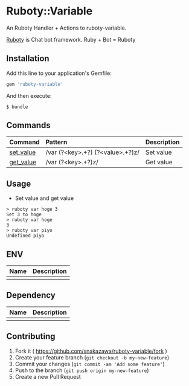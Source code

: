 # Ruboty::Variable

An Ruboty Handler + Actions to ruboty-variable.

[Ruboty](https://github.com/r7kamura/ruboty) is Chat bot framework. Ruby + Bot = Ruboty

## Installation

Add this line to your application's Gemfile:

```ruby
gem 'ruboty-variable'
```

And then execute:

    $ bundle

## Commands

|Command|Pattern|Description|
|:--|:--|:--|
|[set_value](#usage)|/var (?\<key\>.+?) (?\<value\>.+?)z/|Set value|
|[get_value](#usage)|/var (?\<key\>.+?)z/|Get value|

## Usage
* Set value and get value

~~~
> ruboty var hoge 3
Set 3 to hoge
> ruboty var hoge
3
> ruboty var piyo
Undefined piyo
~~~

## ENV

|Name|Description|
|:--|:--|
|||

## Dependency

|Name|Description|
|:--|:--|
|||

## Contributing

1. Fork it ( https://github.com/snakazawa/ruboty-variable/fork )
2. Create your feature branch (`git checkout -b my-new-feature`)
3. Commit your changes (`git commit -am 'Add some feature'`)
4. Push to the branch (`git push origin my-new-feature`)
5. Create a new Pull Request
